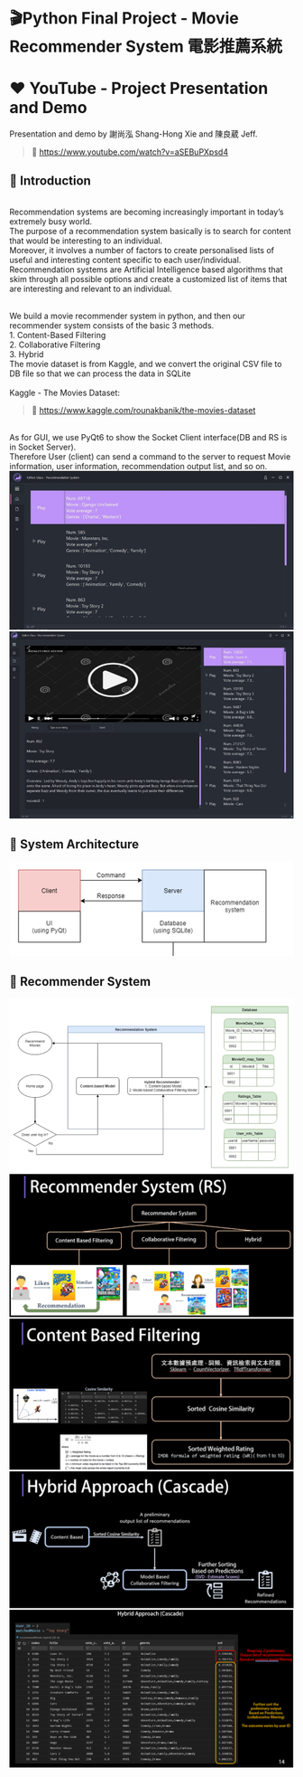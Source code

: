 # :clapper:Python Final Project - Movie Recommender System 電影推薦系統 #

# :heart: YouTube - Project Presentation and Demo
Presentation and demo by 謝尚泓 Shang-Hong Xie and 陳良葳 Jeff.
> 🔗 https://www.youtube.com/watch?v=aSEBuPXpsd4

## :dart: Introduction ##
<br />Recommendation systems are becoming increasingly important in today’s extremely busy world.
<br />The purpose of a recommendation system basically is to search for content that would be interesting to an individual. 
<br />Moreover, it involves a number of factors to create personalised lists of useful and interesting content specific to each user/individual. 
<br />Recommendation systems are Artificial Intelligence based algorithms that skim through all possible options and create a customized list of items that are interesting and relevant to an individual.

<br />We build a movie recommender system in python, and then our recommender system consists of the basic 3 methods.
<br />1. Content-Based Filtering
<br />2. Collaborative Filtering
<br />3. Hybrid
<br />The movie dataset is from Kaggle, and we convert the original CSV file to DB file so that we can process the data in SQLite
<br />
<br />Kaggle - The Movies Dataset:
> 🔗 https://www.kaggle.com/rounakbanik/the-movies-dataset

<br />As for GUI, we use PyQt6 to show the Socket Client interface(DB and RS is in Socket Server).
<br />Therefore User (client) can send a command to the server to request Movie information, user information, recommendation output list, and so on.
<br /><img src="./readme_Image/GUI_HomePage.jpg"/>
<br /><img src="./readme_Image/GUI_VideoPage.jpg"/>

## :dart: System Architecture ##
<img src="./readme_Image/SystemArchitecture.png"/>

## :dart: Recommender System ##
<img src="./readme_Image/RecommenderSystem-1.png"/>
<img src="./readme_Image/RecommenderSystem-2.PNG"/>
<img src="./readme_Image/RecommenderSystem-3.PNG"/>
<img src="./readme_Image/RecommenderSystem-4.PNG"/>
<img src="./readme_Image/RecommenderSystem-5.PNG"/>
